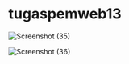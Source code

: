 # tugaspemweb13
![Screenshot (35)](https://github.com/imamady07/tugaspemweb13/assets/145320040/25b5c98d-bda8-4200-9f80-7ae1dd371b51)

![Screenshot (36)](https://github.com/imamady07/tugaspemweb13/assets/145320040/066a8848-406a-4842-a240-1af6bae7fe1d)
